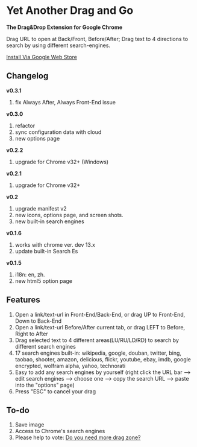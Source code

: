 # Yet Another Drag and Go #
**The Drag&Drop Extension for Google Chrome**

Drag URL to open at Back/Front, Before/After; Drag text to 4 directions to search by using different search-engines.

[Install Via Google Web Store](https://chrome.google.com/webstore/detail/hnoonkgmmnklbdehoepdjcidhjbncjmi/)

## Changelog ##
**v0.3.1**

1. fix Always After, Always Front-End issue


**v0.3.0**

1. refactor
2. sync configuration data with cloud
2. new options page


**v0.2.2**

1. upgrade for Chrome v32+ (Windows)


**v0.2.1**

1. upgrade for Chrome v32+


**v0.2**

1. upgrade manifest v2
2. new icons, options page, and screen shots.
3. new built-in search engines


**v0.1.6**

1. works with chrome ver. dev 13.x
2. update built-in Search Es


**v0.1.5**

1. i18n: en, zh.
2. new html5 option page


## Features ##
1. Open a link/text-url in Front-End/Back-End, or drag UP to Front-End, Down to Back-End
2. Open a link/text-url Before/After current tab, or drag LEFT to Before, Right to After
3. Drag selected text to 4 different areas(LU/RU/LD/RD) to search by different search engines
4. 17 search engines built-in: wikipedia, google, douban, twitter, bing, taobao, shooter, amazon, delicious, flickr, youtube, ebay, imdb, google encrypted, wolfram alpha, yahoo, technorati
5. Easy to add any search engines by yourself (right click the URL bar --> edit search engines --> choose one --> copy the search URL --> paste into the "options" page)
6. Press "ESC" to cancel your drag

## To-do ##
1. Save image
2. Access to Chrome's search engines
3. Please help to vote: [Do you need more drag zone?](http://goo.gl/OxQR)
